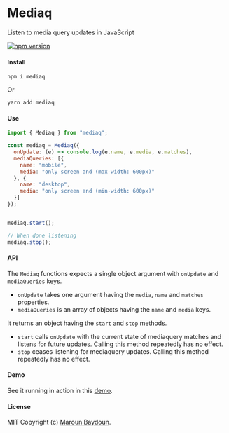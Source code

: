 # Mediaq
Listen to media query updates in JavaScript

[![npm version](https://badge.fury.io/js/mediaq.svg)](https://badge.fury.io/js/mediaq)


#### Install

```
npm i mediaq
```
Or

```
yarn add mediaq
```

#### Use

```js
import { Mediaq } from "mediaq";

const mediaq = Mediaq({
  onUpdate: (e) => console.log(e.name, e.media, e.matches),
  mediaQueries: [{
    name: "mobile",
    media: "only screen and (max-width: 600px)"
  }, {
    name: "desktop",
    media: "only screen and (min-width: 600px)"
  }]
});


mediaq.start();

// When done listening 
mediaq.stop();
```


#### API

 The `Mediaq` functions expects a single object argument with `onUpdate` and `mediaQueries` keys.

 * `onUpdate` takes one argument having the `media`, `name` and `matches` properties.
 * `mediaQueries` is an array of objects having the `name` and `media` keys.

It returns an object having the `start` and `stop` methods.

* `start` calls `onUpdate` with the current state of mediaquery matches and listens for future updates. Calling this method repeatedly has no effect.
* `stop` ceases listening for mediaquery updates. Calling this method repeatedly has no effect.


#### Demo

See it running in action in this [demo](https://dev.maroun-baydoun.com/mediaq/#demo).


#### License
MIT
Copyright (c) [Maroun Baydoun](https://maroun-baydoun.com/).